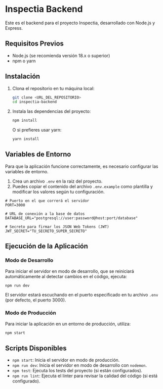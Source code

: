 ##
# Inspectia Backend

Este es el backend para el proyecto Inspectia, desarrollado con Node.js y Express.

## Requisitos Previos

-   Node.js (se recomienda versión 18.x o superior)
-   npm o yarn

## Instalación

1.  Clona el repositorio en tu máquina local:
    ```bash
    git clone <URL_DEL_REPOSITORIO>
    cd inspectia-backend
    ```

2.  Instala las dependencias del proyecto:
    ```bash
    npm install
    ```
    O si prefieres usar yarn:
    ```bash
    yarn install
    ```

## Variables de Entorno

Para que la aplicación funcione correctamente, es necesario configurar las variables de entorno.

1.  Crea un archivo `.env` en la raíz del proyecto.
2.  Puedes copiar el contenido del archivo `.env.example` como plantilla y modificar los valores según tu configuración.

```.env.example
# Puerto en el que correrá el servidor
PORT=3000

# URL de conexión a la base de datos
DATABASE_URL="postgresql://user:password@host:port/database"

# Secreto para firmar los JSON Web Tokens (JWT)
JWT_SECRET="TU_SECRETO_SUPER_SECRETO"
```

## Ejecución de la Aplicación

### Modo de Desarrollo

Para iniciar el servidor en modo de desarrollo, que se reiniciará automáticamente al detectar cambios en el código, ejecuta:

```bash
npm run dev
```

El servidor estará escuchando en el puerto especificado en tu archivo `.env` (por defecto, el puerto 3000).

### Modo de Producción

Para iniciar la aplicación en un entorno de producción, utiliza:

```bash
npm start
```

## Scripts Disponibles

-   `npm start`: Inicia el servidor en modo de producción.
-   `npm run dev`: Inicia el servidor en modo de desarrollo con `nodemon`.
-   `npm test`: Ejecuta los tests del proyecto (si están configurados).
-   `npm run lint`: Ejecuta el linter para revisar la calidad del código (si está configurado).